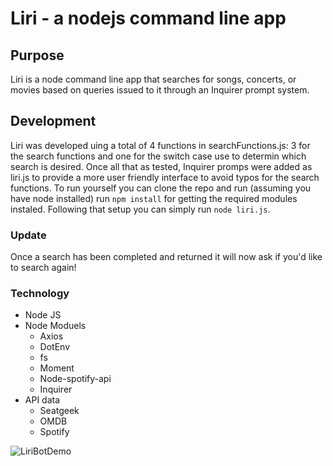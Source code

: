 # Liri - a nodejs command line app  
## Purpose  
Liri is a node command line app that searches for songs, concerts, or movies based on queries issued to it through an Inquirer prompt system.

## Development
Liri was developed uing a total of 4 functions in searchFunctions.js: 3 for the search functions and one for the switch case use to determin which search is desired. Once all that as tested, Inquirer promps were added as liri.js to provide a more user friendly interface to avoid typos for the search functions. To run yourself you can clone the repo and run (assuming you have node installed) run `npm install` for getting the required modules instaled. Following that setup you can simply run `node liri.js`. 

### Update
Once a search has been completed and returned it will now ask if you'd like to search again!

### Technology  
* Node JS
* Node Moduels
    * Axios
    * DotEnv
    * fs
    * Moment
    * Node-spotify-api
    * Inquirer
* API data
    * Seatgeek
    * OMDB
    * Spotify

![LiriBotDemo](node_liri.gif)